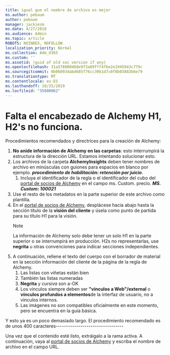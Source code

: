 ```yaml
---
title: igual que el nombre de archivo es mejor
ms.author: pebaum
author: pebaum
manager: jackiesm
ms.date: 4/27/2018
ms.audience: Admin
ms.topic: article
ROBOTS: NOINDEX, NOFOLLOW
localization_priority: Normal
ms.collection: Adm_O365
ms.custom: ''
ms.assetid: (guid of old soc version if any)
ms.openlocfilehash: 31a578800468e9f3a69fff4f6e2e1945943c779c
ms.sourcegitcommit: 0b06093dabd685f76cc39b1d7c0f8b03883b6e79
ms.translationtype: MT
ms.contentlocale: es-ES
ms.lasthandoff: 10/25/2019
ms.locfileid: "35800062"
---
```

# <a name="required-alchemy-header-h1-h2s-dont-work"></a>Falta el encabezado de Alchemy H1, H2's no funciona.
Procedimientos recomendados y directrices para la creación de Alchemy:

1. **No anide información de Alchemy en las carpetas**: esto interrumpirá la estructura de la dirección URL. Estamos intentando solucionar esto.
1. Los archivos de la carpeta **AlchemyInsights** deben tener nombres de archivo en minúsculas con guiones para espacios en blanco por ejemplo. ***procedimiento de habilitación: retención por juicio***.
    1. Incluya el identificador de la regla o el identificador del cubo del [portal de socios de Alchemy](https://alchemyportal.azurewebsites.net) en el campo ms. Custom. precio. ***MS. Custom: 100021***
1. Use el resto de los metadatos en la parte superior de este archivo como plantilla.
1. En el [portal de socios de Alchemy](https://alchemyportal.azurewebsites.net), desplácese hacia abajo hasta la sección título de la **visión del cliente** y úsela como punto de partida para su título H1 para la visión. 
    > [!NOTE]
    > La información de Alchemy solo debe tener un solo H1 en la parte superior o se interrumpirá en producción. H2s no representarlas, use **negrita** u otras convenciones para indicar secciones independientes.
1. A continuación, rellene el texto del cuerpo con el borrador de material en la sección información del cliente de la página de la regla de Alchemy.
    1. Las listas con viñetas están bien
    1. También las listas numeradas
    1. **Negrita** y *cursiva* son a-OK
    1. Los vínculos siempre deben ser **"vínculos a Web"/external** o **vínculos profundos a elementos**de la interfaz de usuario, no a vínculos internos.
    1. Las imágenes no son compatibles oficialmente en este momento, pero se encuentra en la guía básica.

Y esto ya es un poco demasiado largo. El procedimiento recomendado es de unos 400 caracteres---------------------------------

Una vez que el contenido esté listo, extráigalo a la rama activa. A continuación, vaya al [portal de socios de Alchemy](https://alchemyportal.azurewebsites.net) y escriba el nombre de archivo en el campo URL. 